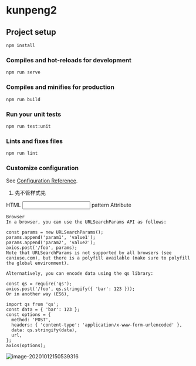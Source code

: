 # kunpeng2

## Project setup
```
npm install
```

### Compiles and hot-reloads for development
```
npm run serve
```

### Compiles and minifies for production
```
npm run build
```

### Run your unit tests
```
npm run test:unit
```

### Lints and fixes files
```
npm run lint
```

### Customize configuration
See [Configuration Reference](https://cli.vuejs.org/config/).


1. 先不管样式先

HTML <input> pattern Attribute
```git
Browser
In a browser, you can use the URLSearchParams API as follows:

const params = new URLSearchParams();
params.append('param1', 'value1');
params.append('param2', 'value2');
axios.post('/foo', params);
Note that URLSearchParams is not supported by all browsers (see caniuse.com), but there is a polyfill available (make sure to polyfill the global environment).

Alternatively, you can encode data using the qs library:

const qs = require('qs');
axios.post('/foo', qs.stringify({ 'bar': 123 }));
Or in another way (ES6),

import qs from 'qs';
const data = { 'bar': 123 };
const options = {
  method: 'POST',
  headers: { 'content-type': 'application/x-www-form-urlencoded' },
  data: qs.stringify(data),
  url,
};
axios(options);
```

![image-20201012150539316](https://img.vim-cn.com/7c/0ad4a1ac0cf6d1a5b2eea51b282b1e8c87f2ab.png)
